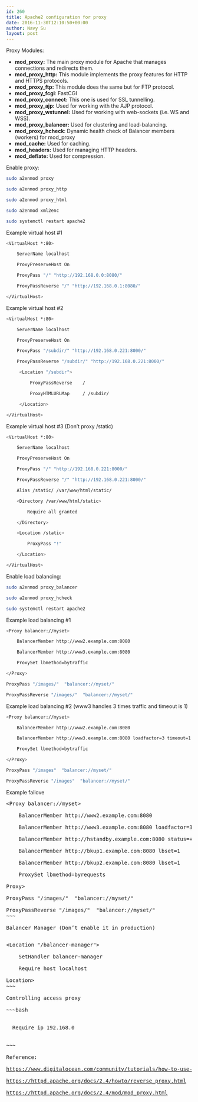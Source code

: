 ```yaml
---
id: 260
title: Apache2 configuration for proxy
date: 2016-11-30T12:10:50+00:00
author: Navy Su
layout: post
---
```

Proxy Modules:

  * **mod_proxy:** The main proxy module for Apache that manages connections and redirects them.
  * **mod\_proxy\_http:** This module implements the proxy features for HTTP and HTTPS protocols.
  * **mod\_proxy\_ftp:** This module does the same but for FTP protocol.
  * **mod\_proxy\_fcgi**: FastCGI
  * **mod\_proxy\_connect:** This one is used for SSL tunnelling.
  * **mod\_proxy\_ajp:** Used for working with the AJP protocol.
  * **mod\_proxy\_wstunnel:** Used for working with web-sockets (i.e. WS and WSS).
  * **mod\_proxy\_balancer:** Used for clustering and load-balancing.
  * **mod\_proxy\_hcheck**: Dynamic health check of Balancer members (workers) for mod_proxy
  * **mod_cache:** Used for caching.
  * **mod_headers:** Used for managing HTTP headers.
  * **mod_deflate:** Used for compression.

Enable proxy:

~~~bash
sudo a2enmod proxy

sudo a2enmod proxy_http

sudo a2enmod proxy_html

sudo a2enmod xml2enc

sudo systemctl restart apache2
~~~

Example virtual host #1

~~~bash
<VirtualHost *:80>

    ServerName localhost

    ProxyPreserveHost On

    ProxyPass "/" "http://192.168.0.0:8080/"

    ProxyPassReverse "/" "http://192.168.0.1:8080/"

</VirtualHost>
~~~

Example virtual host #2

~~~bash
<VirtualHost *:80>

    ServerName localhost

    ProxyPreserveHost On

    ProxyPass "/subdir/" "http://192.168.0.221:8000/"

    ProxyPassReverse "/subdir/" "http://192.168.0.221:8000/"

     <Location "/subdir">

         ProxyPassReverse    /

         ProxyHTMLURLMap     / /subdir/

     </Location>

</VirtualHost>
~~~

Example virtual host #3 (Don&#8217;t proxy /static)

~~~bash
<VirtualHost *:80>

    ServerName localhost

    ProxyPreserveHost On

    ProxyPass "/" "http://192.168.0.221:8000/"

    ProxyPassReverse "/" "http://192.168.0.221:8000/"

    Alias /static/ /var/www/html/static/

    <Directory /var/www/html/static>

        Require all granted

    </Directory>

    <Location /static>

        ProxyPass "!"

    </Location>

</VirtualHost>
~~~

Enable load balancing:

~~~bash
sudo a2enmod proxy_balancer

sudo a2enmod proxy_hcheck

sudo systemctl restart apache2
~~~

Example load balancing #1

~~~bash
<Proxy balancer://myset>

    BalancerMember http://www2.example.com:8080

    BalancerMember http://www3.example.com:8080

    ProxySet lbmethod=bytraffic

</Proxy>

ProxyPass "/images/"  "balancer://myset/"

ProxyPassReverse "/images/"  "balancer://myset/"
~~~

Example load balancing #2 (www3 handles 3 times traffic and timeout is 1)

~~~bash
<Proxy balancer://myset>

    BalancerMember http://www2.example.com:8080

    BalancerMember http://www3.example.com:8080 loadfactor=3 timeout=1

    ProxySet lbmethod=bytraffic

</Proxy>

ProxyPass "/images"  "balancer://myset/"

ProxyPassReverse "/images"  "balancer://myset/"
~~~

Example failove

<pre class="prettyprint lang-config prettyprinted"><span class="pun"><</span><span class="tag">Proxy</span><span class="pln"> balancer</span><span class="pun">://</span><span class="pln">myset</span><span class="pun">></span>

    <span class="kwd">BalancerMember</span><span class="pln"> http</span><span class="pun">://</span><span class="pln">www2</span><span class="pun">.</span><span class="pln">example</span><span class="pun">.</span><span class="pln">com</span><span class="pun">:</span><span class="lit">8080</span>

    <span class="kwd">BalancerMember</span><span class="pln"> http</span><span class="pun">://</span><span class="pln">www3</span><span class="pun">.</span><span class="pln">example</span><span class="pun">.</span><span class="pln">com</span><span class="pun">:</span><span class="lit">8080</span><span class="pln"> loadfactor</span><span class="pun">=</span><span class="lit">3</span><span class="pln"> timeout</span><span class="pun">=</span><span class="lit">1</span>

    <span class="kwd">BalancerMember</span><span class="pln"> http</span><span class="pun">://</span><span class="pln">hstandby</span><span class="pun">.</span><span class="pln">example</span><span class="pun">.</span><span class="pln">com</span><span class="pun">:</span><span class="lit">8080</span><span class="pln"> status</span><span class="pun">=+</span><span class="pln">H

    </span><span class="kwd">BalancerMember</span><span class="pln"> http</span><span class="pun">://</span><span class="pln">bkup1</span><span class="pun">.</span><span class="pln">example</span><span class="pun">.</span><span class="pln">com</span><span class="pun">:</span><span class="lit">8080</span><span class="pln"> lbset</span><span class="pun">=</span><span class="lit">1</span>

    <span class="kwd">BalancerMember</span><span class="pln"> http</span><span class="pun">://</span><span class="pln">bkup2</span><span class="pun">.</span><span class="pln">example</span><span class="pun">.</span><span class="pln">com</span><span class="pun">:</span><span class="lit">8080</span><span class="pln"> lbset</span><span class="pun">=</span><span class="lit">1</span>

    <span class="kwd">ProxySet</span><span class="pln"> lbmethod</span><span class="pun">=</span><span class="pln">byrequests

</span><span class="pun"></</span><span class="tag">Proxy</span><span class="pun">></span>

<span class="kwd">ProxyPass</span> <span class="str">"/images/"</span>  <span class="str">"balancer://myset/"</span>

<span class="kwd">ProxyPassReverse</span> <span class="str">"/images/"</span>  <span class="str">"balancer://myset/"</span>
~~~

Balancer Manager (Don&#8217;t enable it in production)

<pre class="prettyprint lang-config prettyprinted"><span class="pun"><</span><span class="tag">Location</span> <span class="str">"/balancer-manager"</span><span class="pun">></span>

    <span class="kwd">SetHandler</span><span class="pln"> balancer-manager

    </span><span class="kwd">Require</span><span class="pln"> host localhost

</span><span class="pun"></</span><span class="tag">Location</span><span class="pun">></span>
~~~

Controlling access proxy

~~~bash
<Proxy "*">

  Require ip 192.168.0

</Proxy>
~~~

Reference:

<a href="https://www.digitalocean.com/community/tutorials/how-to-use-apache-http-server-as-reverse-proxy-using-mod_proxy-extension" target="_blank">https://www.digitalocean.com/community/tutorials/how-to-use-apache-http-server-as-reverse-proxy-using-mod_proxy-extension</a>
  
<a href="https://httpd.apache.org/docs/2.4/howto/reverse_proxy.html" target="_blank">https://httpd.apache.org/docs/2.4/howto/reverse_proxy.html</a>
  
<a href="https://httpd.apache.org/docs/2.4/mod/mod_proxy.html" target="_blank">https://httpd.apache.org/docs/2.4/mod/mod_proxy.html</a>